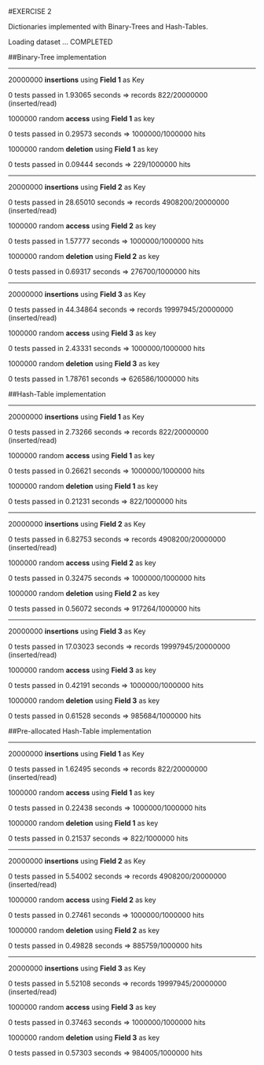 #EXERCISE 2

Dictionaries implemented with Binary-Trees and Hash-Tables.

Loading dataset ... COMPLETED

##Binary-Tree implementation

***
20000000 **insertions** using **Field 1** as Key

0 tests passed in 1.93065 seconds
=> records 822/20000000 (inserted/read)

1000000 random **access** using **Field 1** as key

0 tests passed in 0.29573 seconds
=> 1000000/1000000 hits

1000000 random **deletion** using **Field 1** as key

0 tests passed in 0.09444 seconds
=> 229/1000000 hits


***
20000000 **insertions** using **Field 2** as Key

0 tests passed in 28.65010 seconds
=> records 4908200/20000000 (inserted/read)

1000000 random **access** using **Field 2** as key

0 tests passed in 1.57777 seconds
=> 1000000/1000000 hits

1000000 random **deletion** using **Field 2** as key

0 tests passed in 0.69317 seconds
=> 276700/1000000 hits


***
20000000 **insertions** using **Field 3** as Key

0 tests passed in 44.34864 seconds
=> records 19997945/20000000 (inserted/read)

1000000 random **access** using **Field 3** as key

0 tests passed in 2.43331 seconds
=> 1000000/1000000 hits

1000000 random **deletion** using **Field 3** as key

0 tests passed in 1.78761 seconds
=> 626586/1000000 hits


##Hash-Table implementation

***
20000000 **insertions** using **Field 1** as Key

0 tests passed in 2.73266 seconds
=> records 822/20000000 (inserted/read)

1000000 random **access** using **Field 1** as key

0 tests passed in 0.26621 seconds
=> 1000000/1000000 hits

1000000 random **deletion** using **Field 1** as key

0 tests passed in 0.21231 seconds
=> 822/1000000 hits


***
20000000 **insertions** using **Field 2** as Key

0 tests passed in 6.82753 seconds
=> records 4908200/20000000 (inserted/read)

1000000 random **access** using **Field 2** as key

0 tests passed in 0.32475 seconds
=> 1000000/1000000 hits

1000000 random **deletion** using **Field 2** as key

0 tests passed in 0.56072 seconds
=> 917264/1000000 hits


***
20000000 **insertions** using **Field 3** as Key

0 tests passed in 17.03023 seconds
=> records 19997945/20000000 (inserted/read)

1000000 random **access** using **Field 3** as key

0 tests passed in 0.42191 seconds
=> 1000000/1000000 hits

1000000 random **deletion** using **Field 3** as key

0 tests passed in 0.61528 seconds
=> 985684/1000000 hits


##Pre-allocated Hash-Table implementation

***
20000000 **insertions** using **Field 1** as Key

0 tests passed in 1.62495 seconds
=> records 822/20000000 (inserted/read)

1000000 random **access** using **Field 1** as key

0 tests passed in 0.22438 seconds
=> 1000000/1000000 hits

1000000 random **deletion** using **Field 1** as key

0 tests passed in 0.21537 seconds
=> 822/1000000 hits


***
20000000 **insertions** using **Field 2** as Key

0 tests passed in 5.54002 seconds
=> records 4908200/20000000 (inserted/read)

1000000 random **access** using **Field 2** as key

0 tests passed in 0.27461 seconds
=> 1000000/1000000 hits

1000000 random **deletion** using **Field 2** as key

0 tests passed in 0.49828 seconds
=> 885759/1000000 hits


***
20000000 **insertions** using **Field 3** as Key

0 tests passed in 5.52108 seconds
=> records 19997945/20000000 (inserted/read)

1000000 random **access** using **Field 3** as key

0 tests passed in 0.37463 seconds
=> 1000000/1000000 hits

1000000 random **deletion** using **Field 3** as key

0 tests passed in 0.57303 seconds
=> 984005/1000000 hits


